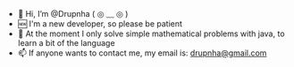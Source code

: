 - 👋 Hi, I’m @Drupnha ( ◎ ﹏ ◎ ) 
- 🆕 I'm a new developer, so please be patient
- 🧮 At the moment I only solve simple mathematical problems with java, to learn a bit of the language
- 📫 If anyone wants to contact me, my email is: drupnha@gmail.com

<!---
Drupnha/Drupnha is a ✨ special ✨ repository because its `README.md` (this file) appears on your GitHub profile.
You can click the Preview link to take a look at your changes.
--->
